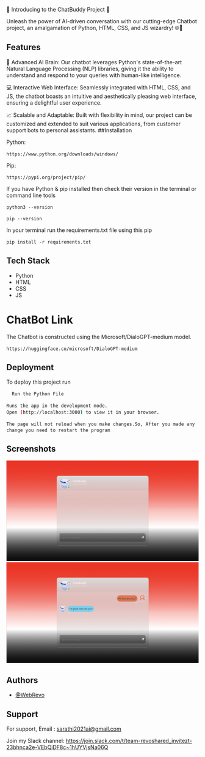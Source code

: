 🤖 Introducing to the ChatBuddy Project 🚀

Unleash the power of AI-driven conversation with our cutting-edge Chatbot project, an amalgamation of Python, HTML, CSS, and JS wizardry! 🌐🔮


## Features

🧠 Advanced AI Brain: Our chatbot leverages Python's state-of-the-art Natural Language Processing (NLP) libraries, giving it the ability to understand and respond to your queries with human-like intelligence.

💻 Interactive Web Interface: Seamlessly integrated with HTML, CSS, and JS, the chatbot boasts an intuitive and aesthetically pleasing web interface, ensuring a delightful user experience.

📈 Scalable and Adaptable: Built with flexibility in mind, our project can be customized and extended to suit various applications, from customer support bots to personal assistants.
##Installation

Python:
```
https://www.python.org/downloads/windows/
```

Pip: 
```
https://pypi.org/project/pip/
```

If you have Python & pip installed then check their version in the terminal or command line tools

```
python3 --version
```

```
pip --version
```

In your terminal run the requirements.txt file using this pip

```
pip install -r requirements.txt
```

## Tech Stack

- Python
- HTML
- CSS
- JS


# ChatBot Link
The Chatbot is constructed using the Microsoft/DialoGPT-medium model.

```
https://huggingface.co/microsoft/DialoGPT-medium
```
## Deployment

To deploy this project run

```bash
  Run the Python File
```
```bash
Runs the app in the development mode.
Open (http://localhost:3000) to view it in your browser.
```
```
The page will not reload when you make changes.So, After you made any change you need to restart the program 
```

## Screenshots

![App Screenshot](/DEMO.png)
![App Screenshot](/DEMO2.png)



## Authors

- [@WebRevo](https://github.com/WebRevo)



## Support

For support,
Email : sarathi2021ai@gmail.com

Join my Slack channel:
https://join.slack.com/t/team-revoshared_invitezt-23bhnca2e-VEbQiDF8c~1hUYVjsNa06Q


